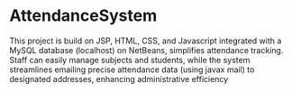 # AttendanceSystem
This project is build on JSP, HTML, CSS, and Javascript integrated with a MySQL database (localhost) on NetBeans, simplifies attendance tracking. Staff can easily manage subjects and students, while the system streamlines emailing precise attendance data (using javax mail) to designated addresses, enhancing administrative efficiency
